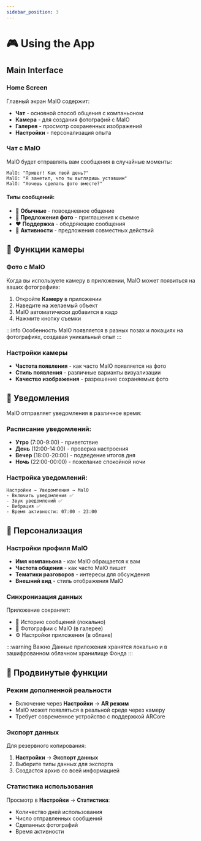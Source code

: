 ```yaml
---
sidebar_position: 3
---
```


# 🎮 Using the App

## Main Interface

### Home Screen

Главный экран MalO содержит:

- **Чат** - основной способ общения с компаньоном
- **Камера** - для создания фотографий с MalO
- **Галерея** - просмотр сохраненных изображений
- **Настройки** - персонализация опыта

### Чат с MalO

MalO будет отправлять вам сообщения в случайные моменты:

```
MalO: "Привет! Как твой день?"
MalO: "Я заметил, что ты выглядишь уставшим"
MalO: "Хочешь сделать фото вместе?"
```

#### Типы сообщений:

- 💬 **Обычные** - повседневное общение
- 📸 **Предложения фото** - приглашения к съемке
- ❤️ **Поддержка** - ободряющие сообщения
- 🎯 **Активности** - предложения совместных действий

## 📸 Функции камеры

### Фото с MalO

Когда вы используете камеру в приложении, MalO может появиться на ваших фотографиях:

1. Откройте **Камеру** в приложении
2. Наведите на желаемый объект
3. MalO автоматически добавится в кадр
4. Нажмите кнопку съемки

:::info Особенность
MalO появляется в разных позах и локациях на фотографиях, создавая уникальный опыт
:::

### Настройки камеры

- **Частота появления** - как часто MalO появляется на фото
- **Стиль появления** - различные варианты визуализации
- **Качество изображения** - разрешение сохраняемых фото

## 🔔 Уведомления

MalO отправляет уведомления в различное время:

### Расписание уведомлений:

- **Утро** (7:00-9:00) - приветствие
- **День** (12:00-14:00) - проверка настроения
- **Вечер** (18:00-20:00) - подведение итогов дня
- **Ночь** (22:00-00:00) - пожелание спокойной ночи

### Настройка уведомлений:

```
Настройки → Уведомления → MalO
- Включить уведомления ✅
- Звук уведомлений ✅
- Вибрация ✅
- Время активности: 07:00 - 23:00
```

## 📱 Персонализация

### Настройки профиля MalO

- **Имя компаньона** - как MalO обращается к вам
- **Частота общения** - как часто MalO пишет
- **Тематики разговоров** - интересы для обсуждения
- **Внешний вид** - стиль отображения MalO

### Синхронизация данных

Приложение сохраняет:

- 💬 Историю сообщений (локально)
- 📸 Фотографии с MalO (в галерее)
- ⚙️ Настройки приложения (в облаке)

:::warning Важно
Данные приложения хранятся локально и в зашифрованном облачном хранилище Фонда
:::

## 🎯 Продвинутые функции

### Режим дополненной реальности

- Включение через **Настройки** → **AR режим**
- MalO может появляться в реальной среде через камеру
- Требует современное устройство с поддержкой ARCore

### Экспорт данных

Для резервного копирования:

1. **Настройки** → **Экспорт данных**
2. Выберите типы данных для экспорта
3. Создастся архив со всей информацией

### Статистика использования

Просмотр в **Настройки** → **Статистика**:

- Количество дней использования
- Число отправленных сообщений
- Сделанных фотографий
- Время активности
